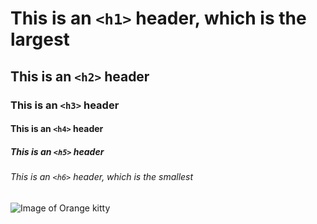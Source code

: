 # This is an `<h1>` header, which is the largest

## This is an `<h2>` header
### This is an `<h3>` header
#### This is an `<h4>` header
##### This is an `<h5>` header

###### This is an `<h6>` header, which is the smallest

![Image of Orange kitty](https://i.redd.it/zeh71flzvzz61.jpg)
